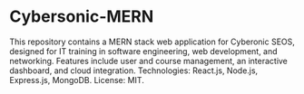 # Cybersonic-MERN
This repository contains a MERN stack web application for Cyberonic SEOS, designed for IT training in software engineering, web development, and networking. Features include user and course management, an interactive dashboard, and cloud integration. Technologies: React.js, Node.js, Express.js, MongoDB. License: MIT.
